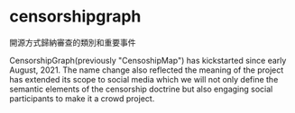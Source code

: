 # censorshipgraph
開源方式歸納審查的類別和重要事件

CensorshipGraph(previously "CensoshipMap") has kickstarted since early August, 2021. The name change also reflected the meaning of the project has extended its scope to social media which we will not only define the semantic elements of the censorship doctrine but also engaging social participants to make it a crowd project.
